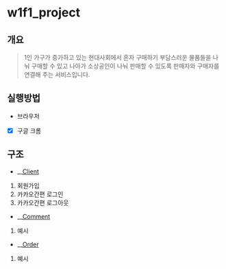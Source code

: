 # w1f1_project
## 개요
> 1인 가구가 증가하고 있는 현대사회에서 혼자 구매하기 부담스러운 물품들을 나눠 구매할 수 있고 나아가 소상공인이 나눠 판매할 수 있도록 판매자와 구매자를 연결해 주는 서비스입니다.
## 실행방법
* 브라우저
 - [x] 구글 크롬
## 구조
* __[Client](https://github.com/NikkieS/w1f1_project/tree/main/Client)
 1. 회원가입
 2. 카카오간편 로그인
 3. 카카오간편 로그아웃
* __[Comment](https://github.com/NikkieS/w1f1_project/tree/main/Comment)
 1. 예시
* __[Order](https://github.com/NikkieS/w1f1_project/tree/main/Order)
 1. 예시
##
